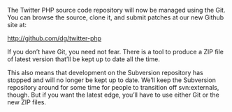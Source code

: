 The Twitter PHP source code repository will now be managed using the Git. You can browse the source, clone it, and submit patches at our new Github site at:

http://github.com/dg/twitter-php

If you don’t have Git, you need not fear. There is a tool to produce a ZIP file of latest version that’ll be kept up to date all the time.

This also means that development on the Subversion repository has stopped and will no longer be kept up to date. We’ll keep the Subversion repository around for some time for people to transition off svn:externals, though. But if you want the latest edge, you’ll have to use either Git or the new ZIP files.